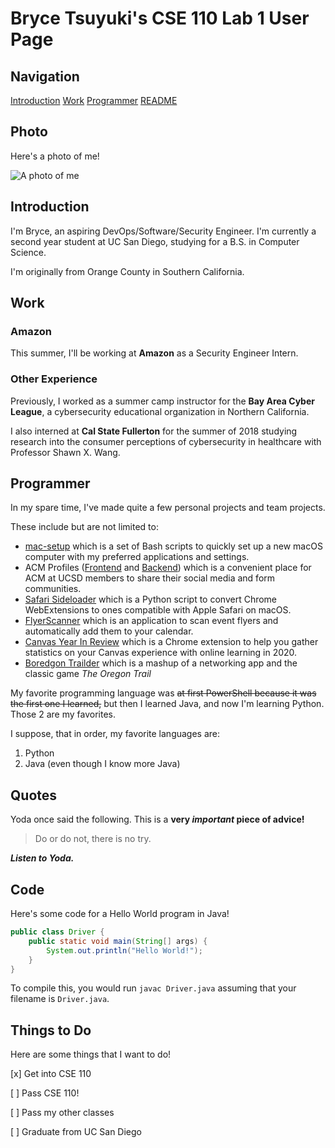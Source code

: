 # Bryce Tsuyuki's CSE 110 Lab 1 User Page

## Navigation

[Introduction](#Introduction)
[Work](#Work)
[Programmer](#Programmer)
[README](README.md)

## Photo

Here's a photo of me!

![A photo of me](bryce.JPG)

## Introduction

I'm Bryce, an aspiring DevOps/Software/Security Engineer. I'm currently a second year student at UC San Diego, studying for a B.S. in Computer Science.

I'm originally from Orange County in Southern California.

## Work

### Amazon

This summer, I'll be working at **Amazon** as a Security Engineer Intern.

### Other Experience

Previously, I worked as a summer camp instructor for the **Bay Area Cyber League**, a cybersecurity educational organization in Northern California.

I also interned at **Cal State Fullerton** for the summer of 2018 studying research into the consumer perceptions of cybersecurity in healthcare with Professor Shawn X. Wang.

## Programmer

In my spare time, I've made quite a few personal projects and team projects.

These include but are not limited to:

- [mac-setup](https://github.com/hexalellogram/mac-setup) which is a set of Bash scripts to quickly set up a new macOS computer with my preferred applications and settings.
- ACM Profiles ([Frontend](https://github.com/acmucsd/acm-profiles-ui) and [Backend](https://github.com/acmucsd/acm-profiles-api)) which is a convenient place for ACM at UCSD members to share their social media and form communities.
- [Safari Sideloader](https://github.com/hexalellogram/SafariSideloader) which is a Python script to convert Chrome WebExtensions to ones compatible with Apple Safari on macOS.
- [FlyerScanner](https://github.com/hexalellogram/FlyerScanner) which is an application to scan event flyers and automatically add them to your calendar.
- [Canvas Year In Review](https://github.com/cool00geek/canvas-year) which is a Chrome extension to help you gather statistics on your Canvas experience with online learning in 2020.
- [Boredgon Trailder](https://github.com/hexalellogram/boredgon-trailder) which is a mashup of a networking app and the classic game *The Oregon Trail*

My favorite programming language was ~~at first PowerShell because it was the first one I learned,~~ but then I learned Java, and now I'm learning Python. Those 2 are my favorites.

I suppose, that in order, my favorite languages are:

1. Python
2. Java (even though I know more Java)

## Quotes

Yoda once said the following. This is a **very _important_ piece of advice!**

> Do or do not, there is no try.

***Listen to Yoda.***

## Code

Here's some code for a Hello World program in Java!

```java
public class Driver {
    public static void main(String[] args) {
        System.out.println("Hello World!");
    }
}
```

To compile this, you would run `javac Driver.java` assuming that your filename is `Driver.java`.

## Things to Do

Here are some things that I want to do!

[x] Get into CSE 110

[ ] Pass CSE 110!

[ ] Pass my other classes

[ ] Graduate from UC San Diego
